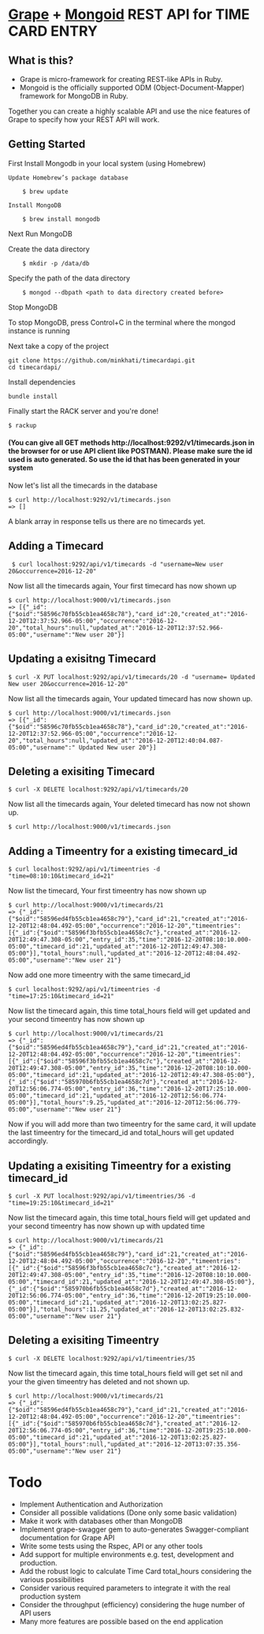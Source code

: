 # [Grape](https://github.com/intridea/grape) + [Mongoid](https://docs.mongodb.com/ruby-driver/master/mongoid/) REST API for TIME CARD ENTRY

## What is this?

* Grape is micro-framework for creating REST-like APIs in Ruby.
* Mongoid is the officially supported ODM (Object-Document-Mapper) framework for MongoDB in Ruby.

Together you can create a highly scalable API and use the nice features of Grape to specify how your REST API will work.

## Getting Started

First Install Mongodb in your local system (using Homebrew)

    Update Homebrew’s package database

        $ brew update

    Install MongoDB

        $ brew install mongodb

Next Run MongoDB

   Create the data directory

        $ mkdir -p /data/db

   Specify the path of the data directory

        $ mongod --dbpath <path to data directory created before>

Stop MongoDB

   To stop MongoDB, press Control+C in the terminal where the mongod instance is running


Next take a copy of the project

    git clone https://github.com/minkhati/timecardapi.git
    cd timecardapi/

Install dependencies

    bundle install

Finally start the RACK server and you're done!

    $ rackup

#### (You can give all GET methods http://localhost:9292/v1/timecards.json in the browser for or use API client like POSTMAN). Please make sure the id used is auto generated. So use the id that has been generated in your system
Now let's list all the timecards in the database

    $ curl http://localhost:9292/v1/timecards.json
    => []

A blank array in response tells us there are no timecards yet.

## Adding a Timecard

     $ curl localhost:9292/api/v1/timecards -d "username=New user 20&occurrence=2016-12-20"

Now list all the timecards again, Your first timecard has now shown up

    $ curl http://localhost:9000/v1/timecards.json
    => [{"_id":{"$oid":"58596c70fb55cb1ea4658c78"},"card_id":20,"created_at":"2016-12-20T12:37:52.966-05:00","occurrence":"2016-12-20","total_hours":null,"updated_at":"2016-12-20T12:37:52.966-05:00","username":"New user 20"}]

## Updating a exisitng Timecard

    $ curl -X PUT localhost:9292/api/v1/timecards/20 -d "username= Updated New user 20&occurrence=2016-12-20"

Now list all the timecards again, Your updated timecard has now shown up.

    $ curl http://localhost:9000/v1/timecards.json
    => [{"_id":{"$oid":"58596c70fb55cb1ea4658c78"},"card_id":20,"created_at":"2016-12-20T12:37:52.966-05:00","occurrence":"2016-12-20","total_hours":null,"updated_at":"2016-12-20T12:40:04.087-05:00","username":" Updated New user 20"}]

## Deleting a exisiting Timecard

    $ curl -X DELETE localhost:9292/api/v1/timecards/20

Now list all the timecards again, Your deleted timecard has now not shown up.

    $ curl http://localhost:9000/v1/timecards.json


## Adding a Timeentry for a existing timecard_id

    $ curl localhost:9292/api/v1/timeentries -d "time=08:10:10&timecard_id=21"

Now list the timecard, Your first timeentry has now shown up

    $ curl http://localhost:9000/v1/timecards/21
    => {"_id":{"$oid":"58596ed4fb55cb1ea4658c79"},"card_id":21,"created_at":"2016-12-20T12:48:04.492-05:00","occurrence":"2016-12-20","timeentries":[{"_id":{"$oid":"58596f3bfb55cb1ea4658c7c"},"created_at":"2016-12-20T12:49:47.308-05:00","entry_id":35,"time":"2016-12-20T08:10:10.000-05:00","timecard_id":21,"updated_at":"2016-12-20T12:49:47.308-05:00"}],"total_hours":null,"updated_at":"2016-12-20T12:48:04.492-05:00","username":"New user 21"}

Now add one more timeentry with the same timecard_id

    $ curl localhost:9292/api/v1/timeentries -d "time=17:25:10&timecard_id=21"

Now list the timecard again, this time total_hours field will get updated and your second timeentry has now shown up

    $ curl http://localhost:9000/v1/timecards/21
    => {"_id":{"$oid":"58596ed4fb55cb1ea4658c79"},"card_id":21,"created_at":"2016-12-20T12:48:04.492-05:00","occurrence":"2016-12-20","timeentries":[{"_id":{"$oid":"58596f3bfb55cb1ea4658c7c"},"created_at":"2016-12-20T12:49:47.308-05:00","entry_id":35,"time":"2016-12-20T08:10:10.000-05:00","timecard_id":21,"updated_at":"2016-12-20T12:49:47.308-05:00"},{"_id":{"$oid":"585970b6fb55cb1ea4658c7d"},"created_at":"2016-12-20T12:56:06.774-05:00","entry_id":36,"time":"2016-12-20T17:25:10.000-05:00","timecard_id":21,"updated_at":"2016-12-20T12:56:06.774-05:00"}],"total_hours":9.25,"updated_at":"2016-12-20T12:56:06.779-05:00","username":"New user 21"}

Now if you will add more than two timeentry for the same card, it will update the last timeentry for the timecard_id and total_hours will get updated accordingly.

## Updating a exisiting Timeentry for a existing timecard_id

    $ curl -X PUT localhost:9292/api/v1/timeentries/36 -d "time=19:25:10&timecard_id=21"

Now list the timecard again, this time total_hours field will get updated and your second timeentry has now shown up with updated time

    $ curl http://localhost:9000/v1/timecards/21
    => {"_id":{"$oid":"58596ed4fb55cb1ea4658c79"},"card_id":21,"created_at":"2016-12-20T12:48:04.492-05:00","occurrence":"2016-12-20","timeentries":[{"_id":{"$oid":"58596f3bfb55cb1ea4658c7c"},"created_at":"2016-12-20T12:49:47.308-05:00","entry_id":35,"time":"2016-12-20T08:10:10.000-05:00","timecard_id":21,"updated_at":"2016-12-20T12:49:47.308-05:00"},{"_id":{"$oid":"585970b6fb55cb1ea4658c7d"},"created_at":"2016-12-20T12:56:06.774-05:00","entry_id":36,"time":"2016-12-20T19:25:10.000-05:00","timecard_id":21,"updated_at":"2016-12-20T13:02:25.827-05:00"}],"total_hours":11.25,"updated_at":"2016-12-20T13:02:25.832-05:00","username":"New user 21"}

## Deleting a exisiting Timeentry

    $ curl -X DELETE localhost:9292/api/v1/timeentries/35

Now list the timecard again, this time total_hours field will get set nil and your the given timeentry has deleted and not shown up.

    $ curl http://localhost:9000/v1/timecards/21
    => {"_id":{"$oid":"58596ed4fb55cb1ea4658c79"},"card_id":21,"created_at":"2016-12-20T12:48:04.492-05:00","occurrence":"2016-12-20","timeentries":[{"_id":{"$oid":"585970b6fb55cb1ea4658c7d"},"created_at":"2016-12-20T12:56:06.774-05:00","entry_id":36,"time":"2016-12-20T19:25:10.000-05:00","timecard_id":21,"updated_at":"2016-12-20T13:02:25.827-05:00"}],"total_hours":null,"updated_at":"2016-12-20T13:07:35.356-05:00","username":"New user 21"}



# Todo

* Implement Authentication and Authorization
* Consider all possible validations (Done only some basic validation)
* Make it work with databases other than MongoDB
* Implement grape-swagger gem to auto-generates Swagger-compliant documentation for Grape API
* Write some tests using the Rspec, API or any other tools
* Add support for multiple environments e.g. test, development and production.
* Add the robust logic to calculate Time Card total_hours considering the various possibilities
* Consider various required parameters to integrate it with the real production system
* Consider the throughput (efficiency) considering the huge number of API users
* Many more features are possible based on the end application
